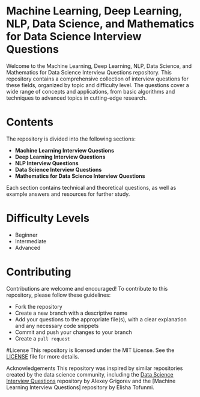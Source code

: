 # Machine Learning, Deep Learning, NLP, Data Science, and Mathematics for Data Science Interview Questions
Welcome to the Machine Learning, Deep Learning, NLP, Data Science, and Mathematics for Data Science Interview Questions repository. This repository contains a comprehensive collection of interview questions for these fields, organized by topic and difficulty level. The questions cover a wide range of concepts and applications, from basic algorithms and techniques to advanced topics in cutting-edge research.


# Contents
The repository is divided into the following sections:

- **Machine Learning Interview Questions**
- **Deep Learning Interview Questions**
- **NLP Interview Questions**
- **Data Science Interview Questions**
- **Mathematics for Data Science Interview Questions**

Each section contains technical and theoretical questions, as well as example answers and resources for further study.

# Difficulty Levels
- Beginner
- Intermediate
- Advanced


# Contributing

Contributions are welcome and encouraged! To contribute to this repository, please follow these guidelines:

- Fork the repository
- Create a new branch with a descriptive name
- Add your questions to the appropriate file(s), with a clear explanation and any necessary code snippets
- Commit and push your changes to your branch
- Create a `pull request`

#License
This repository is licensed under the MIT License. See the [LICENSE]() file for more details.

Acknowledgements
This repository was inspired by similar repositories created by the data science community, including the [Data Science Interview Questions]() repository by Alexey Grigorev and the [Machine Learning Interview Questions] repository by Elisha Tofunmi.
